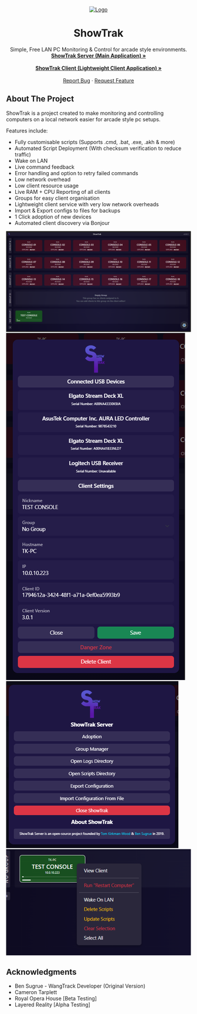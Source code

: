 
<br />
<div align="center">

<a href="https://github.com/ShowTrak/ShowTrakClient">
    <img src="https://tkw.bz/img/ShowTrak.png" alt="Logo" width="120" height="120">
</a>

<h1 align="center">ShowTrak</h1>
  <p align="center">
    Simple, Free LAN PC Monitoring & Control for arcade style environments.
    <br />
    <a href="https://github.com/ShowTrak/ShowTrakServer"><strong>ShowTrak Server (Main Application) »</strong></a>
    <br />
    <br />
    <a href="https://github.com/ShowTrak/ShowTrakClient"><strong>ShowTrak Client (Lightweight Client Application) »</strong></a>
    <br />
    <br />
    <a href="https://github.com/ShowTrak/ShowTrakServer/issues/new?labels=bug&template=bug-report---.md">Report Bug</a>
    &middot;
    <a href="https://github.com/ShowTrak/ShowTrakServer/issues/new?labels=enhancement&template=feature-request---.md">Request Feature</a>
  </p>
</div>

<!-- ABOUT THE PROJECT -->
## About The Project

ShowTrak is a project created to make monitoring and controlling computers on a local network easier for arcade style pc setups.

Features include:
* Fully customisable scripts (Supports .cmd, .bat, .exe, .akh & more)
* Automated Script Deployment (With checksum verification to reduce traffic)
* Wake on LAN
* Live command feedback
* Error handling and option to retry failed commands
* Low network overhead
* Low client resource usage
* Live RAM + CPU Reporting of all clients
* Groups for easy client organisation
* Lightweight client service with very low network overheads
* Import & Export configs to files for backups
* 1 Click adoption of new devices
* Automated client discovery via Bonjour

![ShowTrak Screen Shot][showtrak-screenshot-1]
![ShowTrak Screen Shot][showtrak-screenshot-2]
![ShowTrak Screen Shot][showtrak-screenshot-3]
![ShowTrak Screen Shot][showtrak-screenshot-4]

<!-- ACKNOWLEDGMENTS -->
## Acknowledgments
* Ben Sugrue - WangTrack Developer (Original Version)
* Cameron Tarplett
* Royal Opera House [Beta Testing]
* Layered Reality [Alpha Testing]

<!-- MARKDOWN LINKS & IMAGES -->
<!-- https://www.markdownguide.org/basic-syntax/#reference-style-links -->

[linkedin-url]: https://www.linkedin.com/in/thomas-kirkman-wood-aa0242190/
[showtrak-logo]: ../images/icon.png
[showtrak-screenshot-1]: ../images/screenshot-1.png
[showtrak-screenshot-2]: ../images/screenshot-2.png
[showtrak-screenshot-3]: ../images/screenshot-3.png
[showtrak-screenshot-4]: ../images/screenshot-4.png
